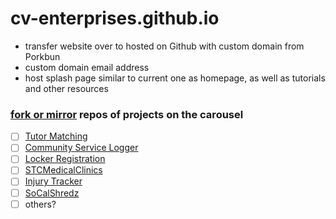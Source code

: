 # cv-enterprises.github.io

- transfer website over to hosted on Github with custom domain from Porkbun
- custom domain email address
- host splash page similar to current one as homepage, as well as tutorials and other resources

### [fork or mirror](https://help.github.com/en/articles/duplicating-a-repository) repos of projects on the carousel
- [ ] [Tutor Matching](https://github.com/VikramChilkunda/tutormatching)
- [ ] [Community Service Logger](https://github.com/Conbonbot/Community_Service_Logger)
- [ ] [Locker Registration](https://github.com/lyronctk/CVHS_lockers)
- [ ] [STCMedicalClinics](https://github.com/lyronctk/STCMedicalClinics)
- [ ] [Injury Tracker](https://github.com/jnakama/CV-Injury-App)
- [ ] [SoCalShredz](https://github.com/jbrown3859/SCS)
- [ ] others?
